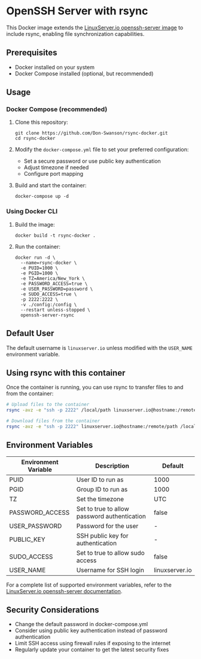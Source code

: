 # OpenSSH Server with rsync

This Docker image extends the [LinuxServer.io openssh-server image](https://github.com/linuxserver/docker-openssh-server) to include rsync, enabling file synchronization capabilities.

## Prerequisites

- Docker installed on your system
- Docker Compose installed (optional, but recommended)

## Usage

### Docker Compose (recommended)

1. Clone this repository:
   ```
   git clone https://github.com/Don-Swanson/rsync-docker.git
   cd rsync-docker
   ```

2. Modify the `docker-compose.yml` file to set your preferred configuration:
   - Set a secure password or use public key authentication
   - Adjust timezone if needed
   - Configure port mapping

3. Build and start the container:
   ```
   docker-compose up -d
   ```

### Using Docker CLI

1. Build the image:
   ```
   docker build -t rsync-docker .
   ```

2. Run the container:
   ```
   docker run -d \
     --name=rsync-docker \
     -e PUID=1000 \
     -e PGID=1000 \
     -e TZ=America/New_York \
     -e PASSWORD_ACCESS=true \
     -e USER_PASSWORD=password \
     -e SUDO_ACCESS=true \
     -p 2222:2222 \
     -v ./config:/config \
     --restart unless-stopped \
     openssh-server-rsync
   ```

## Default User

The default username is `linuxserver.io` unless modified with the `USER_NAME` environment variable.

## Using rsync with this container

Once the container is running, you can use rsync to transfer files to and from the container:

```bash
# Upload files to the container
rsync -avz -e "ssh -p 2222" /local/path linuxserver.io@hostname:/remote/path

# Download files from the container
rsync -avz -e "ssh -p 2222" linuxserver.io@hostname:/remote/path /local/path
```

## Environment Variables

| Environment Variable | Description | Default |
|---------------------|-------------|---------|
| PUID | User ID to run as | 1000 |
| PGID | Group ID to run as | 1000 |
| TZ | Set the timezone | UTC |
| PASSWORD_ACCESS | Set to true to allow password authentication | false |
| USER_PASSWORD | Password for the user | - |
| PUBLIC_KEY | SSH public key for authentication | - |
| SUDO_ACCESS | Set to true to allow sudo access | false |
| USER_NAME | Username for SSH login | linuxserver.io |

For a complete list of supported environment variables, refer to the [LinuxServer.io openssh-server documentation](https://github.com/linuxserver/docker-openssh-server).

## Security Considerations

- Change the default password in docker-compose.yml
- Consider using public key authentication instead of password authentication
- Limit SSH access using firewall rules if exposing to the internet
- Regularly update your container to get the latest security fixes 